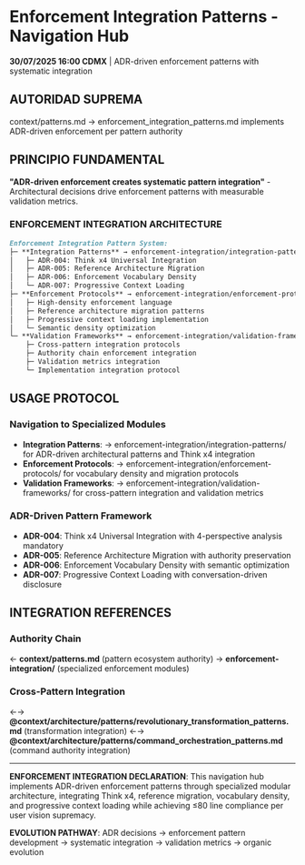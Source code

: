 # Enforcement Integration Patterns - Navigation Hub

**30/07/2025 16:00 CDMX** | ADR-driven enforcement patterns with systematic integration

## AUTORIDAD SUPREMA
context/patterns.md → enforcement_integration_patterns.md implements ADR-driven enforcement per pattern authority

## PRINCIPIO FUNDAMENTAL
**"ADR-driven enforcement creates systematic pattern integration"** - Architectural decisions drive enforcement patterns with measurable validation metrics.

### **ENFORCEMENT INTEGRATION ARCHITECTURE**

```markdown
Enforcement Integration Pattern System:
├─ **Integration Patterns** → enforcement-integration/integration-patterns/
│   ├─ ADR-004: Think x4 Universal Integration
│   ├─ ADR-005: Reference Architecture Migration
│   ├─ ADR-006: Enforcement Vocabulary Density
│   └─ ADR-007: Progressive Context Loading
├─ **Enforcement Protocols** → enforcement-integration/enforcement-protocols/
│   ├─ High-density enforcement language
│   ├─ Reference architecture migration patterns
│   ├─ Progressive context loading implementation
│   └─ Semantic density optimization
└─ **Validation Frameworks** → enforcement-integration/validation-frameworks/
    ├─ Cross-pattern integration protocols
    ├─ Authority chain enforcement integration
    ├─ Validation metrics integration
    └─ Implementation integration protocol
```

## USAGE PROTOCOL

### **Navigation to Specialized Modules**
- **Integration Patterns**: → enforcement-integration/integration-patterns/ for ADR-driven architectural patterns and Think x4 integration
- **Enforcement Protocols**: → enforcement-integration/enforcement-protocols/ for vocabulary density and migration protocols
- **Validation Frameworks**: → enforcement-integration/validation-frameworks/ for cross-pattern integration and validation metrics

### **ADR-Driven Pattern Framework**
- **ADR-004**: Think x4 Universal Integration with 4-perspective analysis mandatory
- **ADR-005**: Reference Architecture Migration with authority preservation
- **ADR-006**: Enforcement Vocabulary Density with semantic optimization
- **ADR-007**: Progressive Context Loading with conversation-driven disclosure

## INTEGRATION REFERENCES

### Authority Chain
← **context/patterns.md** (pattern ecosystem authority)
→ **enforcement-integration/** (specialized enforcement modules)

### Cross-Pattern Integration
←→ **@context/architecture/patterns/revolutionary_transformation_patterns.md** (transformation integration)
←→ **@context/architecture/patterns/command_orchestration_patterns.md** (command authority integration)

---

**ENFORCEMENT INTEGRATION DECLARATION**: This navigation hub implements ADR-driven enforcement patterns through specialized modular architecture, integrating Think x4, reference migration, vocabulary density, and progressive context loading while achieving ≤80 line compliance per user vision supremacy.

**EVOLUTION PATHWAY**: ADR decisions → enforcement pattern development → systematic integration → validation metrics → organic evolution
